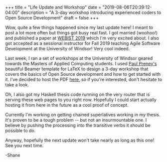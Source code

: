 +++
title = "Life Update and Workshop"
date = "2019-08-06T20:39:12-04:00"
description = "A 3-day workshop introducing experienced coders to Open Source Development"
draft = false
+++

Wow, quite a few things happened since my last update here!  I meant to post a lot more often but things got busy real
fast.  I got married (woohoo!) and published a paper at [WEBIST 2019](http://www.webist.org/) which I'm very excited
about.  I also got accepted as a sessional instructor for Fall 2019 teaching Agile Software Development at the
University of Windsor!  Very cool indeed.

Last week, I ran a set of workshops at the University of Windsor geared towards the Masters of Applied Computing
students.  I used [Paul Preney's](http://www.preney.ca/paul/) beautiful Beamer template for LaTeX to design a 3-day
workshop that covers the basics of Open Source development and how to get started with it.  I've decided to host the PDF
[here](http://speechweb2.cs.uwindsor.ca/~peelar/workshop.pdf), so if you're interested, don't hesitate to take a look.

Oh, I also got my Haskell thesis code running on the very router that is serving these web pages to you right now.
Hopefully I could start actually hosting it from here in the future as a cool proof of concept.

Currently I'm working on getting chained superlatives working in my thesis.  It's proven to be a tough problem -- but
not an insurmountable one.  I believe by pushing the processing into the transitive verbs it should be possible to do.

Anyway, hopefully the next update won't take nearly as long as this one!  See you next time.

-Shane
